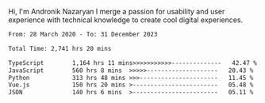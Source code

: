 Hi, I'm Andronik Nazaryan
I merge a passion for usability and user experience with technical knowledge to create cool digital experiences.


<!--START_SECTION:waka-->

```txt
From: 28 March 2020 - To: 31 December 2023

Total Time: 2,741 hrs 20 mins

TypeScript        1,164 hrs 11 mins>>>>>>>>>>>--------------   42.47 %
JavaScript        560 hrs 8 mins  >>>>>--------------------   20.43 %
Python            313 hrs 48 mins >>>----------------------   11.45 %
Vue.js            150 hrs 20 mins >------------------------   05.48 %
JSON              140 hrs 6 mins  >------------------------   05.11 %
```

<!--END_SECTION:waka-->
